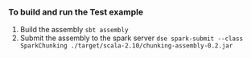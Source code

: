 ### To build and run the Test example
1. Build the assembly ```sbt assembly```
1. Submit the assembly to the spark server ```dse spark-submit --class SparkChunking ./target/scala-2.10/chunking-assembly-0.2.jar```
